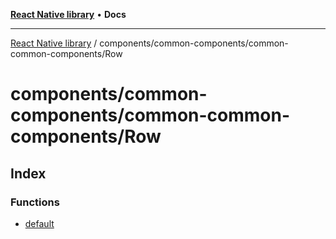[**React Native library**](../../../../index.md) • **Docs**

***

[React Native library](../../../../modules.md) / components/common-components/common-common-components/Row

# components/common-components/common-common-components/Row

## Index

### Functions

- [default](functions/default.md)
